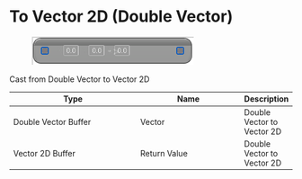 # To Vector 2D (Double Vector)

<div align="left" data-full-width="false">

<figure><img src="To_Vector_2D_(Double_Vector).png" alt=""><figcaption></figcaption></figure>

</div>

Cast from Double Vector to Vector 2D

<table>
<thead><tr><th width="250">Type</th><th width="200">Name</th><th>Description</th></tr></thead>
<tbody>
<tr><td>Double Vector Buffer</td><td>Vector</td><td>Double Vector to Vector 2D</td></tr>
<tr><td>Vector 2D Buffer</td><td>Return Value</td><td>Double Vector to Vector 2D</td></tr>
</tbody>
</table>